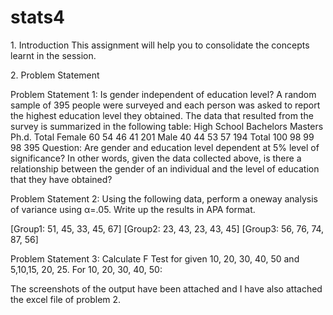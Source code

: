 # stats4

1.​ Introduction This assignment will help you to consolidate the concepts learnt in the session.

2.​ Problem Statement

Problem Statement 1: Is gender independent of education level? A random sample of 395 people were surveyed and each person was asked to report the highest education level they obtained. The data that resulted from the survey is summarized in the following table: High School Bachelors Masters Ph.d. Total Female 60 54 46 41 201 Male 40 44 53 57 194 Total 100 98 99 98 395 Question: Are gender and education level dependent at 5% level of significance? In other words, given the data collected above, is there a relationship between the gender of an individual and the level of education that they have obtained?

Problem Statement 2: Using the following data, perform a oneway analysis of variance using α=.05. Write up the results in APA format.

[Group1: 51, 45, 33, 45, 67] [Group2: 23, 43, 23, 43, 45] [Group3: 56, 76, 74, 87, 56]

Problem Statement 3: Calculate F Test for given 10, 20, 30, 40, 50 and 5,10,15, 20, 25. For 10, 20, 30, 40, 50:

The screenshots of the output have been attached and I have also attached the excel file of problem 2.
